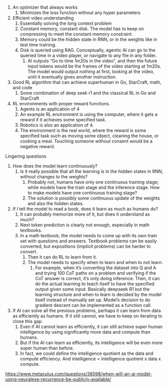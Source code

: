 1. An optimizer that always works
    1. Minimizes the loss function without any hyper parameters 
2. Efficient video understanding
    1. Essentially solving the long context problem
    2. Constant memory, constant disk. The model has to keep on compressing to meet the constant memory constraint.
    3. Memory could be the hidden state in RNN, or in the weights like in test time training. 
    4. Disk is queried using RAG. Conceptually, agentic AI can go to the queried time in a video player, or navigate to any file in any folder. 
        1. AI outputs “Go to time 1m20s in the video”, and then the future input tokens would be the frames of the video starting at 1m20s. The model would output nothing at first, looking at the video, until it eventually gives another instruction.
3. Good RL algorithm that can achieve superhuman in Go, StarCraft, math, and code
    1. Some combination of deep seek r1 and the classical RL in Go and StarCraft
4. RL environments with proper reward functions.
    1. Agents is an application of 4
    2. An example RL environment is using the computer, where it gets a reward if it achieves some specified task. 
    3. Robotics is also an application of 4.
    4. The environment is the real world, where the reward is some specified task such as moving some object, cleaning the house, or cooking a meal. Touching someone without consent would be a negative reward.

Lingering questions
1. How does the model learn continuously?
    1. Is it really possible that all the learning is in the hidden states in RNN, without changes to the weights?
        1. Probably not, humans have only one continuous training stage; while models have the train stage and the inference stage. How to make models have one continuous training stage?
        2. The solution is possibly some continuous update of the weights and also the hidden states.
2. If I tell the model to read a book, does it learn as much as humans do?
    1. It can probably memorize more of it, but does it understand as much?
    2. Next token prediction is clearly not enough, especially in math textbooks.
    3. In a math textbook, the model needs to come up with its own train set with questions and answers. Textbook problems can be easily converted, but expositions (implicit problems) can be harder to convert.
        1. Then it can do RL to learn from it.
        2. The model needs to specify when to learn and when to not learn.
            1. For example, when it’s converting the dataset into Q and A and trying 100 CoT paths on a problem and verifying if the CoT answer is correct, it’s only doing inference. Then, it can do the actual learning to teach itself to have the specified output given some input. Basically deepseek R1 but the learning structure and when to learn is decided by the model itself instead of manually set up. Model’s decision to do gradient descent can be implemented as a function call.
3. If AI can solve all the previous problems, perhaps it can learn from data as efficiently as humans. If it still cannot, we have to keep on iterating to close this gap. 
    1. Even if AI cannot learn as efficiently, it can still achieve super human intelligence by using significantly more data and compute than humans.
    2. But if the AI can learn as efficiently, its intelligence will be even more super human than before.
    3. In fact, we could define the intelligence quotient as the data and compute efficiency. And intelligence = intelligence quotient x data x compute.


https://www.metaculus.com/questions/38598/when-will-an-ai-model-using-neuralese-recurrence-be-publicly-available/